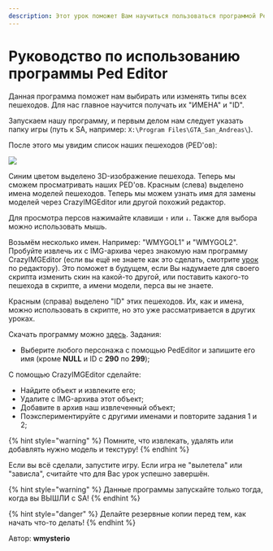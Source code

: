 ```yaml
---
description: Этот урок поможет Вам научиться пользоваться программой Ped Editor.
---
```


# Руководство по использованию программы Ped Editor

Данная программа поможет нам выбирать или изменять типы всех пешеходов. Для нас главное научится получать их "ИМЕНА" и "ID".

Запускаем нашу программу, и первым делом нам следует указать папку игры (путь к SA, например: `X:\Program Files\GTA_San_Andreas\`).

После этого мы увидим список наших пешеходов (PED'ов):

![](https://github.com/wmysterio/scm-scripting-lessons/raw/resources/\_pu/0/81158923.png)

Синим цветом выделено 3D-изображение пешехода. Теперь мы сможем просматривать наших PED'ов. Красным (слева) выделено имена моделей пешеходов. Теперь мы можем узнать имя для замены моделей через CrazyIMGEditor или другой похожий редактор.

Для просмотра персов нажимайте клавиши `↑` или `↓`. Также для выбора можно использовать мышь.

Возьмём несколько имен. Например: "WMYGOL1" и "WMYGOL2". Пробуйте извлечь их с IMG-архива через знакомую нам программу CrazyIMGEditor (если вы ещё не знаете как это сделать, смотрите [урок](000100.md) по редактору). Это поможет в будущем, если Вы надумаете для своего скрипта изменить скин на какой-то другой, или поставить какого-то пешехода в скрипте, а имени модели, перса вы не знаете.

Красным (справа) выделено "ID" этих пешеходов. Их, как и имена, можно использовать в скрипте, но это уже рассматривается в других уроках.

Скачать программу можно [здесь](https://github.com/wmysterio/scm-scripting-lessons/raw/resources/\_ld/6/692\_pededitorru.rar). Задания:

* Выберите любого персонажа с помощью PedEditor и запишите его имя (кроме **NULL** и ID с **290** по **299**);

С помощью CrazyIMGEditor сделайте:

* Найдите объект и извлеките его;
* Удалите с IMG-архива этот объект;
* Добавите в архив наш извлеченный объект;
* Поэкспериментируйте с другими именами и повторите задания 1 и 2;

{% hint style="warning" %}
Помните, что извлекать, удалять или добавлять нужно модель и текстуру!
{% endhint %}

Если вы всё сделали, запустите игру. Если игра не "вылетела" или "зависла", считайте что для Вас урок успешно завершён.

{% hint style="warning" %}
Данные программы запускайте только тогда, когда вы ВЫШЛИ с SA!
{% endhint %}

{% hint style="danger" %}
Делайте резервные копии перед тем, как начать что-то делать!
{% endhint %}



Автор: **wmysterio**
